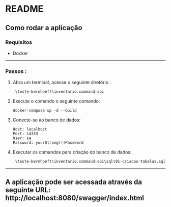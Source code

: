 # README
## Como rodar a aplicação

### Requisitos
* Docker
---
### Passos :
1) Abra um terminal, acesse o seguinte diretório :

    `.\teste-bernhoeft\inventario.command-api`


2) Execute o comando o seguinte comando:
    ```
    docker-compose up -d --build
    ```

3) Conecte-se ao banco de dados:
    ```
    Host: localhost
    Port: 14333
    User: sa
    Password: yourStrong(!)Password
    ```

4) Executar os comandos para criação do banco de dados:
   
    `.\teste-bernhoeft\inventario.command-api\sql\01-criacao-tabelas.sql`

---
## A aplicação pode ser acessada através da seguinte URL: http://localhost:8080/swagger/index.html